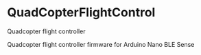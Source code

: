 # QuadCopterFlightControl
Quadcopter flight controller

Quadcopter flight controller firmware for Arduino Nano BLE Sense
